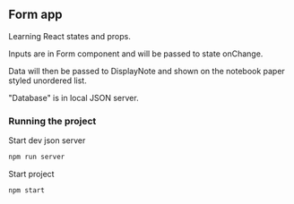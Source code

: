 ## Form app

Learning React states and props.

Inputs are in Form component and will be passed to state onChange.

Data will then be passed to DisplayNote and shown on the notebook paper styled unordered list.

"Database" is in local JSON server.

### Running the project

Start dev json server

```sh
npm run server
```

Start project

```sh
npm start
```
